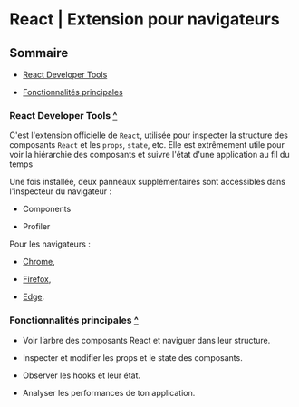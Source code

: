 # React | Extension pour navigateurs

## Sommaire

- [React Developer Tools]()

- [Fonctionnalités principales]()

### React Developer Tools [^](#sommaire)

C'est l'extension officielle de `React`, utilisée pour inspecter la structure des composants `React` et les `props`, `state`, etc. Elle est extrêmement utile pour voir la hiérarchie des composants et suivre l'état d'une application au fil du temps

Une fois installée, deux panneaux supplémentaires sont accessibles dans l'inspecteur du navigateur :

- Components

- Profiler

Pour les navigateurs :

- [Chrome](https://chromewebstore.google.com/detail/react-developer-tools/fmkadmapgofadopljbjfkapdkoienihi?hl=en&pli=1),

- [Firefox](https://addons.mozilla.org/en-US/firefox/addon/react-devtools/),

- [Edge](https://microsoftedge.microsoft.com/addons/detail/react-developer-tools/gpphkfbcpidddadnkolkpfckpihlkkil).

### Fonctionnalités principales [^](#sommaire)

- Voir l’arbre des composants React et naviguer dans leur structure.

- Inspecter et modifier les props et le state des composants.

- Observer les hooks et leur état.

- Analyser les performances de ton application.
